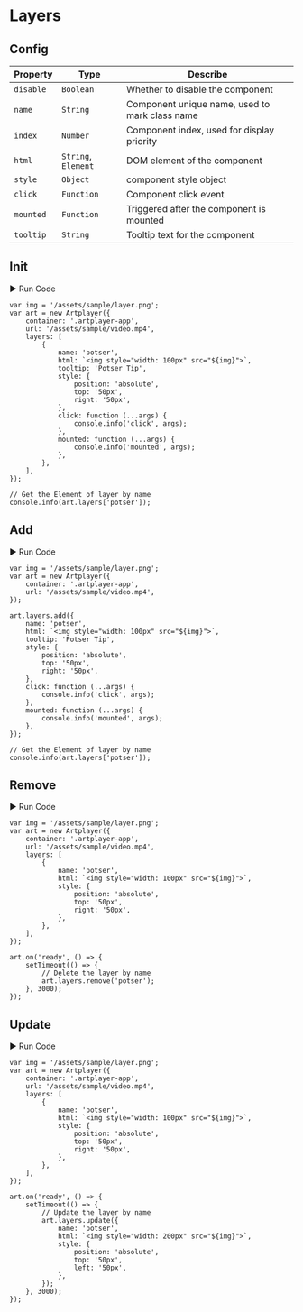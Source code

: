 # Layers

## Config

| Property  | Type                | Describe                                       |
| --------- | ------------------- | ---------------------------------------------- |
| `disable` | `Boolean`           | Whether to disable the component               |
| `name`    | `String`            | Component unique name, used to mark class name |
| `index`   | `Number`            | Component index, used for display priority     |
| `html`    | `String`, `Element` | DOM element of the component                   |
| `style`   | `Object`            | component style object                         |
| `click`   | `Function`          | Component click event                          |
| `mounted` | `Function`          | Triggered after the component is mounted       |
| `tooltip` | `String`            | Tooltip text for the component                 |

## Init

<div className="run-code">▶ Run Code</div>

```js{5-22}
var img = '/assets/sample/layer.png';
var art = new Artplayer({
    container: '.artplayer-app',
    url: '/assets/sample/video.mp4',
    layers: [
        {
            name: 'potser',
            html: `<img style="width: 100px" src="${img}">`,
            tooltip: 'Potser Tip',
            style: {
                position: 'absolute',
                top: '50px',
                right: '50px',
            },
            click: function (...args) {
                console.info('click', args);
            },
            mounted: function (...args) {
                console.info('mounted', args);
            },
        },
    ],
});

// Get the Element of layer by name
console.info(art.layers['potser']);
```

## Add

<div className="run-code">▶ Run Code</div>

```js{7-22}
var img = '/assets/sample/layer.png';
var art = new Artplayer({
    container: '.artplayer-app',
    url: '/assets/sample/video.mp4',
});

art.layers.add({
    name: 'potser',
    html: `<img style="width: 100px" src="${img}">`,
    tooltip: 'Potser Tip',
    style: {
        position: 'absolute',
        top: '50px',
        right: '50px',
    },
    click: function (...args) {
        console.info('click', args);
    },
    mounted: function (...args) {
        console.info('mounted', args);
    },
});

// Get the Element of layer by name
console.info(art.layers['potser']);
```

## Remove

<div className="run-code">▶ Run Code</div>

```js{21}
var img = '/assets/sample/layer.png';
var art = new Artplayer({
    container: '.artplayer-app',
    url: '/assets/sample/video.mp4',
    layers: [
        {
            name: 'potser',
            html: `<img style="width: 100px" src="${img}">`,
            style: {
                position: 'absolute',
                top: '50px',
                right: '50px',
            },
        },
    ],
});

art.on('ready', () => {
    setTimeout(() => {
        // Delete the layer by name
        art.layers.remove('potser');
    }, 3000);
});
```

## Update

<div className="run-code">▶ Run Code</div>

```js{21-29}
var img = '/assets/sample/layer.png';
var art = new Artplayer({
    container: '.artplayer-app',
    url: '/assets/sample/video.mp4',
    layers: [
        {
            name: 'potser',
            html: `<img style="width: 100px" src="${img}">`,
            style: {
                position: 'absolute',
                top: '50px',
                right: '50px',
            },
        },
    ],
});

art.on('ready', () => {
    setTimeout(() => {
        // Update the layer by name
        art.layers.update({
            name: 'potser',
            html: `<img style="width: 200px" src="${img}">`,
            style: {
                position: 'absolute',
                top: '50px',
                left: '50px',
            },
        });
    }, 3000);
});
```